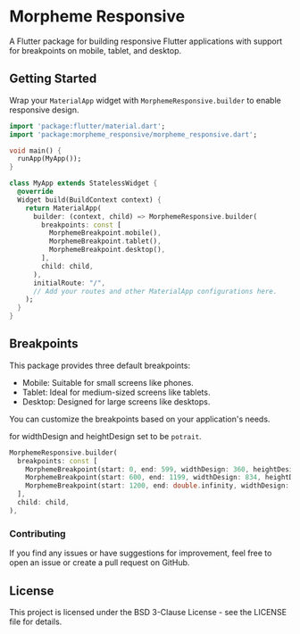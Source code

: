# Morpheme Responsive

A Flutter package for building responsive Flutter applications with support for breakpoints on mobile, tablet, and desktop.

## Getting Started

Wrap your `MaterialApp` widget with `MorphemeResponsive.builder` to enable responsive design.

```dart
import 'package:flutter/material.dart';
import 'package:morpheme_responsive/morpheme_responsive.dart';

void main() {
  runApp(MyApp());
}

class MyApp extends StatelessWidget {
  @override
  Widget build(BuildContext context) {
    return MaterialApp(
      builder: (context, child) => MorphemeResponsive.builder(
        breakpoints: const [
          MorphemeBreakpoint.mobile(),
          MorphemeBreakpoint.tablet(),
          MorphemeBreakpoint.desktop(),
        ],
        child: child,
      ),
      initialRoute: "/",
      // Add your routes and other MaterialApp configurations here.
    );
  }
}
```

## Breakpoints

This package provides three default breakpoints:

- Mobile: Suitable for small screens like phones.
- Tablet: Ideal for medium-sized screens like tablets.
- Desktop: Designed for large screens like desktops.

You can customize the breakpoints based on your application's needs.

for widthDesign and heightDesign set to be `potrait`.

```dart
MorphemeResponsive.builder(
  breakpoints: const [
    MorphemeBreakpoint(start: 0, end: 599, widthDesign: 360, heightDesign: 800, target: MorphemeResponsiveTarget.mobile,),  // Custom mobile breakpoint
    MorphemeBreakpoint(start: 600, end: 1199, widthDesign: 834, heightDesign: 1194, target: MorphemeResponsiveTarget.tablet,), // Custom tablet breakpoint
    MorphemeBreakpoint(start: 1200, end: double.infinity, widthDesign: 1024, heightDesign: 1440, target: MorphemeResponsiveTarget.desktop,), // Custom desktop breakpoint
  ],
  child: child,
),
```

### Contributing

If you find any issues or have suggestions for improvement, feel free to open an issue or create a pull request on GitHub.

## License

This project is licensed under the BSD 3-Clause License - see the LICENSE file for details.
